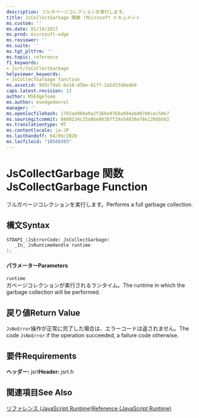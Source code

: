 ```yaml
---
description: フルガベージコレクションを実行します。
title: JsCollectGarbage 関数 |Microsoft ドキュメント
ms.custom: ''
ms.date: 01/18/2017
ms.prod: microsoft-edge
ms.reviewer: ''
ms.suite: ''
ms.tgt_pltfrm: ''
ms.topic: reference
f1_keywords:
- jsrt/JsCollectGarbage
helpviewer_keywords:
- JsCollectGarbage function
ms.assetid: 995c79a5-6e18-45be-81ff-2a5d3348edb8
caps.latest.revision: 12
author: MSEdgeTeam
ms.author: msedgedevrel
manager: ''
ms.openlocfilehash: 1702ad960a0a2f366e97b8a994abd0700cec50e7
ms.sourcegitcommit: 6860234c25a8be863b7f29a54838e78e120dbb62
ms.translationtype: MT
ms.contentlocale: ja-JP
ms.lasthandoff: 04/09/2020
ms.locfileid: "10569393"
---
```

# <span data-ttu-id="f8e3e-103">JsCollectGarbage 関数</span><span class="sxs-lookup"><span data-stu-id="f8e3e-103">JsCollectGarbage Function</span></span>
<span data-ttu-id="f8e3e-104">フルガベージコレクションを実行します。</span><span class="sxs-lookup"><span data-stu-id="f8e3e-104">Performs a full garbage collection.</span></span>  
  
## <span data-ttu-id="f8e3e-105">構文</span><span class="sxs-lookup"><span data-stu-id="f8e3e-105">Syntax</span></span>  
  
```cpp  
STDAPI_(JsErrorCode) JsCollectGarbage(  
   _In_ JsRuntimeHandle runtime  
);  
```  
  
#### <span data-ttu-id="f8e3e-106">パラメーター</span><span class="sxs-lookup"><span data-stu-id="f8e3e-106">Parameters</span></span>  
 `runtime`  
 <span data-ttu-id="f8e3e-107">ガベージコレクションが実行されるランタイム。</span><span class="sxs-lookup"><span data-stu-id="f8e3e-107">The runtime in which the garbage collection will be performed.</span></span>  
  
## <span data-ttu-id="f8e3e-108">戻り値</span><span class="sxs-lookup"><span data-stu-id="f8e3e-108">Return Value</span></span>  
 <span data-ttu-id="f8e3e-109">`JsNoError`操作が正常に完了した場合は、エラーコードは返されません。</span><span class="sxs-lookup"><span data-stu-id="f8e3e-109">The code `JsNoError` if the operation succeeded, a failure code otherwise.</span></span>  
  
## <span data-ttu-id="f8e3e-110">要件</span><span class="sxs-lookup"><span data-stu-id="f8e3e-110">Requirements</span></span>  
 <span data-ttu-id="f8e3e-111">**ヘッダー:** jsrt</span><span class="sxs-lookup"><span data-stu-id="f8e3e-111">**Header:** jsrt.h</span></span>  
  
## <span data-ttu-id="f8e3e-112">関連項目</span><span class="sxs-lookup"><span data-stu-id="f8e3e-112">See Also</span></span>  
 [<span data-ttu-id="f8e3e-113">リファレンス (JavaScript Runtime)</span><span class="sxs-lookup"><span data-stu-id="f8e3e-113">Reference (JavaScript Runtime)</span></span>](../chakra-hosting/reference-javascript-runtime.md)